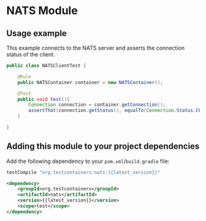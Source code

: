 # NATS Module

## Usage example

This example connects to the NATS server and asserts the connection status of the client.

```java tab="JUnit Example"
public class NATSClientTest {

    @Rule
    public NATSContainer container = new NATSContainer();

    @Test
    public void test(){
        Connection connection = container.getConnection();
        assertThat(connection.getStatus(), equalTo(Connection.Status.CONNECTED));
    }

}
```

## Adding this module to your project dependencies

Add the following dependency to your `pom.xml`/`build.gradle` file:

```groovy tab='Gradle'
testCompile "org.testcontainers:nats:{{latest_version}}"
```

```xml tab='Maven'
<dependency>
    <groupId>org.testcontainers</groupId>
    <artifactId>nats</artifactId>
    <version>{{latest_version}}</version>
    <scope>test</scope>
</dependency>
```
